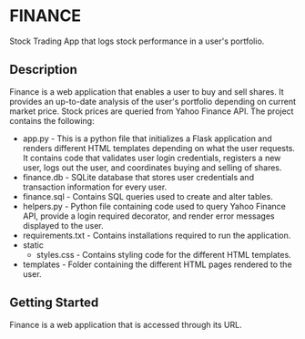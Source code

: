 # FINANCE
Stock Trading App that logs stock performance in a user's portfolio.

## Description
Finance is a web application that enables a user to buy and sell shares. It provides an up-to-date analysis of the user's portfolio depending on current market price. Stock prices are queried from Yahoo Finance API. The project contains the following:
- app.py - This is a python file that initializes a Flask application and renders different HTML templates depending on what the user requests. It contains code that validates user login credentials, registers a new user, logs out the user, and coordinates buying and selling of shares.
- finance.db - SQLite database that stores user credentials and transaction information for every user.
- finance.sql - Contains SQL queries used to create and alter tables.
- helpers.py - Python file containing code used to query Yahoo Finance API, provide a login required decorator, and render error messages displayed to the user.
- requirements.txt - Contains installations required to run the application.
- static
    - styles.css - Contains styling code for the different HTML templates.
- templates - Folder containing the different HTML pages rendered to the user.

## Getting Started
Finance is a web application that is accessed through its URL.


